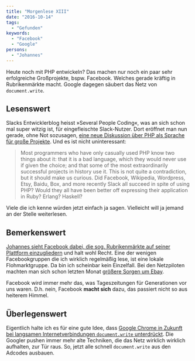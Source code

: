 ```yaml
---
title: "Morgenlese XIII"
date: "2016-10-14"
tags:
  - "Gefunden"
keywords:
  - "Facebook"
  - "Google"
persons:
  - "Johannes"
---
```


Heute noch mit PHP entwickeln? Das machen nur noch ein paar sehr erfolgreiche Großprojekte, bspw. Facebook. Welches gerade kräftig in Rubrikenmärkte macht. Google dagegen säubert das Netz von `document.write`.

## Lesenswert

Slacks Entwicklerblog heisst »Several People Coding«, was an sich schon mal super witzig ist, für eingefleischte Slack-Nutzer. Dort eröffnet man nun gerade, ohne Not sozusagen, [eine neue Diskussion über PHP als Sprache für große Projekte](https://slack.engineering/taking-php-seriously-cf7a60065329#.cwtu6e70q). Und es ist nicht uninteressant:

> Most programmers who have only casually used PHP know two things about it: that it is a bad language, which they would never use if given the choice; and that some of the most extraordinarily successful projects in history use it. This is not quite a contradiction, but it should make us curious. Did Facebook, Wikipedia, Wordpress, Etsy, Baidu, Box, and more recently Slack all succeed in spite of using PHP? Would they all have been better off expressing their application in Ruby? Erlang? Haskell?

Viele die ich kenne würden jetzt einfach ja sagen. Vielleicht will ja jemand an der Stelle weiterlesen.

## Bemerkenswert

[Johannes sieht Facebook dabei, die sog. Rubrikenmärkte auf seiner Plattform einzugliedern](http://www.kopfzeiler.org/facebook-und-funktionen-einer-zeitung/) und halt wohl Recht. Eine der wenigen Facebookgruppen die ich wirklich regelmäßig lese, ist eine lokale Flohmarktgruppe. Da bin ich scheinbar kein Einzelfall. Bei den Netzpiloten machten man sich schon letzten Monat [größere Sorgen um Ebay](http://www.netzpiloten.de/zeitgeist-ebay-konkurrenz-facebook/).

Facebook wird immer mehr das, was Tageszeitungen für Generationen vor uns waren. D.h. nein, Facebook **macht sich** dazu, das passiert nicht so aus heiterem Himmel.

## Überlegenswert

Eigentlich halte ich es für eine gute Idee, dass [Google Chrome in Zukunft bei langsamen Internetverbindungen `document.write` unterdrückt](https://developers.google.com/web/updates/2016/08/removing-document-write). Die Googler pushen immer mehr alte Techniken, die das Netz wirklich wirklich aufhalten, zur Tür raus. So, jetzt alle schnell `document.write` aus den Adcodes ausbauen.

